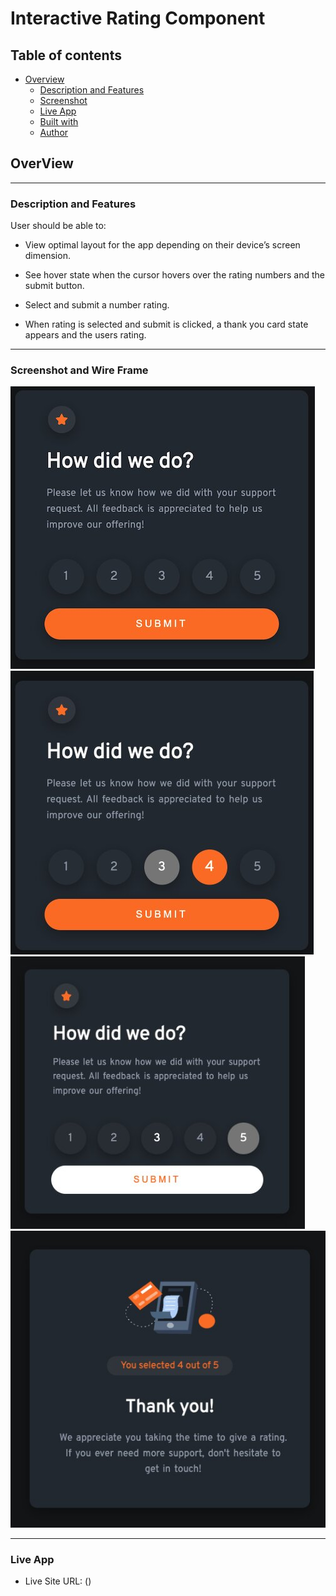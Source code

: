 # Interactive Rating Component

## Table of contents

- [Overview](#overview)
  - [Description and Features](#description-and-features)
  - [Screenshot](#screenshot)
  - [Live App](#link)
  - [Built with](#builtWith)
  - [Author](#author)

## OverView

---

### Description and Features

User should be able to:

- View optimal layout for the app depending on their device’s screen dimension.

- See hover state when the cursor hovers over the rating numbers and the submit button.

- Select and submit a number rating.

- When rating is selected and submit is clicked, a thank you card state appears and the users rating.

---

### Screenshot and Wire Frame

![Image 1](images/desk1.jpg)
![Image 2](images/desk2.jpg)
![Image 3](images/desk3.jpg)
![Image 4](images/desk4.jpg)

---

### Live App

- Live Site URL: ()
